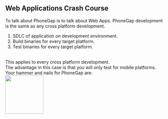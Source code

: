 ##  Web Applications Crash Course

To talk about PhoneGap is to talk about Web Apps. PhoneGap development is the same as any cross platform development.

<ol>
    <li>SDLC of application on development environment.</li>
    <li>Build binaries for every target platform.</li>
    <li>Test binaries for every target platform.</li>
</ol>

<br>
This applies to every cross platform development. 
<br>
The advantage in this case is that you will only test for mobile platforms. 
<br>
Your hammer and nails for PhoneGap are:
<div class="row" style="align:center;">  
    <div class="col-md-12">
        <img src="http://dropsha.re/files/1JjCawA/web-trifecta_html5_css3_js-strict.png" height="120">
    </div>
</div>
